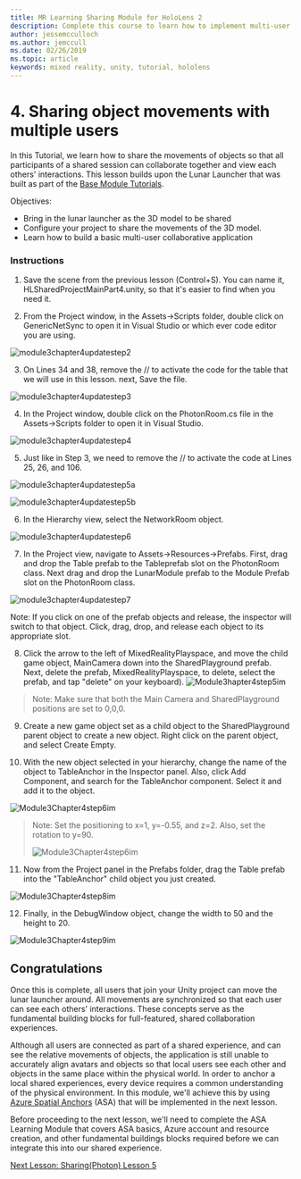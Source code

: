 ```yaml
---
title: MR Learning Sharing Module for HoloLens 2
description: Complete this course to learn how to implement multi-user shared experiences within a HoloLens 2 application.
author: jessemcculloch
ms.author: jemccull
ms.date: 02/26/2019
ms.topic: article
keywords: mixed reality, unity, tutorial, hololens
---
```



# 4. Sharing object movements with multiple users

In this Tutorial, we learn how to share the movements of objects so that all participants of a shared session can collaborate together and view each others' interactions. This lesson builds upon the Lunar Launcher that was built as part of the [Base Module Tutorials](mrlearning-base.md).

Objectives:

- Bring in the lunar launcher as the 3D model to be shared
- Configure your project to share the movements of the 3D model.
- Learn how to build a basic multi-user collaborative application

### Instructions


1. Save the scene from the previous lesson (Control+S). You can name it, HLSharedProjectMainPart4.unity, so that it's easier to find when you need it.

2. From the Project window, in the Assets->Scripts folder, double click on GenericNetSync to open it in Visual Studio or which ever code editor you are using.  

![module3chapter4updatestep2](images/module3chapter4updatestep2.png)

3. On Lines 34 and 38, remove the // to activate the code for the table that we will use in this lesson. next, Save the file. 

![module3chapter4updatestep3](images/module3chapter4updatestep3.png)

4. In the Project window, double click on the PhotonRoom.cs file in the Assets->Scripts folder to open it in Visual Studio. 

![module3chapter4updatestep4](images/module3chapter4updatestep4.png)

5. Just like in Step 3, we need to remove the // to activate the code at Lines 25, 26, and 106.

![module3chapter4updatestep5a](images/module3chapter4updatestep5a.png) 

![module3chapter4updatestep5b](images/module3chapter4updatestep5b.png)

6. In the Hierarchy view, select the NetworkRoom object.

![module3chapter4updatestep6](images/module3chapter4updatestep6.png)

7. In the Project view, navigate to Assets->Resources->Prefabs. First, drag and drop the Table prefab to the Tableprefab slot on the PhotonRoom class. Next drag and drop the LunarModule prefab to the Module Prefab slot on the PhotonRoom class.

![module3chapter4updatestep7](images/module3chapter4updatestep7.png)

   Note: If you click on one of the prefab objects and release, the inspector will switch to that object. Click, drag, drop, and release each object to its appropriate slot.

8. Click the arrow to the left of MixedRealityPlayspace, and move the child game object, MainCamera down into the SharedPlayground prefab. Next, delete the prefab, MixedRealityPlayspace, to delete, select the prefab, and tap "delete" on your keyboard).
![Module3hapter4step5im](images/module3chapter4step5im.PNG)

>Note:  Make sure that both the Main Camera and SharedPlayground positions are set to 0,0,0.
>

9. Create a new game object set as a child object to the SharedPlayground parent object to create a new object. Right click on the parent object, and select Create Empty. 

10. With the new object selected in your hierarchy, change the name of the object to TableAnchor in the Inspector panel. Also, click Add Component, and search for the TableAnchor component. Select it and add it to the object. 

![Module3Chapter4step6im](images/module3chapter4step7im.PNG)

> Note: Set the positioning to x=1, y=-0.55, and z=2. Also, set the rotation to y=90. 
>
> ![Module3Chapter4step6im](images/module3chapter4noteim.PNG)

11. Now from the Project panel in the Prefabs folder, drag the Table prefab into the "TableAnchor" child object you just created.

![Module3Chapter4step8im](images/module3chapter4step8im.PNG)

12. Finally, in the DebugWindow object, change the width to 50 and the height to 20.

![Module3Chapter4step9im](images/module3chapter4step11im.PNG)

## Congratulations


Once this is complete, all users that join your Unity project can move the lunar launcher around. All movements are synchronized so that each user can see each others' interactions. These concepts serve as the fundamental building blocks for full-featured, shared collaboration experiences. 

Although all users are connected as part of a shared experience, and can see the relative movements of objects, the application is still unable to accurately align avatars and objects so that local users see each other and objects in the same place within the physical world. In order to anchor a local shared experiences, every device requires a common understanding of the physical environment. In this module, we'll achieve this by using [Azure Spatial Anchors](<https://azure.microsoft.com/en-us/services/spatial-anchors/>) (ASA) that will be implemented in the next lesson.

Before proceeding to the next lesson, we'll need to complete the ASA Learning Module that covers ASA basics, Azure account and resource creation, and other fundamental buildings blocks required before we can integrate this into our shared experience.

[Next Lesson: Sharing(Photon) Lesson 5](mrlearning-sharing(photon)-ch5.md)


